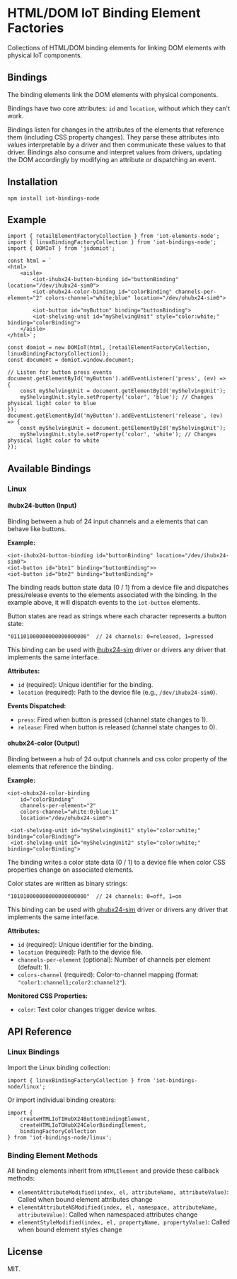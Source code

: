 # HTML/DOM IoT Binding Element Factories

Collections of HTML/DOM binding elements for linking DOM elements with physical IoT components.

## Bindings

The binding elements link the DOM elements with physical components.

Bindings have two core attributes: `id` and `location`, without which they can't work.

Bindings listen for changes in the attributes of the elements that reference them (including CSS property changes). They parse these attributes into values interpretable by a driver and then communicate these values to that driver. Bindings also consume and interpret values from drivers, updating the DOM accordingly by modifying an attribute or dispatching an event.

## Installation

```
npm install iot-bindings-node
```

## Example

```
import { retailElementFactoryCollection } from 'iot-elements-node';
import { linuxBindingFactoryCollection } from 'iot-bindings-node';
import { DOMIoT } from 'jsdomiot';

const html = `
<html>
    <aisle>
        <iot-ihubx24-button-binding id="buttonBinding" location="/dev/ihubx24-sim0">
        <iot-ohubx24-color-binding id="colorBinding" channels-per-element="2" colors-channel="white;blue" location="/dev/ohubx24-sim0">
        
        <iot-button id="myButton" binding="buttonBinding">
        <iot-shelving-unit id="myShelvingUnit" style="color:white;" binding="colorBinding">
    </aisle>
</html>`;

const domiot = new DOMIoT(html, [retailElementFactoryCollection, linuxBindingFactoryCollection]);
const document = domiot.window.document;

// Listen for button press events
document.getElementById('myButton').addEventListener('press', (ev) => {
    const myShelvingUnit = document.getElementById('myShelvingUnit');
    myShelvingUnit.style.setProperty('color', 'blue'); // Changes physical light color to blue
});
document.getElementById('myButton').addEventListener('release', (ev) => {
    const myShelvingUnit = document.getElementById('myShelvingUnit');
    myShelvingUnit.style.setProperty('color', 'white'); // Changes physical light color to white
});
```

## Available Bindings

### Linux

#### ihubx24-button (Input)

Binding between a hub of 24 input channels and a elements that can behave like buttons.

**Example:**
```
<iot-ihubx24-button-binding id="buttonBinding" location="/dev/ihubx24-sim0">
<iot-button id="btn1" binding="buttonBinding">>
<iot-button id="btn2" binding="buttonBinding">
```

The binding reads button state data (0 / 1) from a device file and dispatches press/release events to the elements associated with the binding. In the example above, it will dispatch events to the `iot-button` elements.

Button states are read as strings where each character represents a button state:
```
"011101000000000000000000"  // 24 channels: 0=released, 1=pressed
```

This binding can be used with [ihubx24-sim](https://github.com/domiot-io/drivers/tree/main/linux/ihubx24-sim) driver or drivers any driver that implements the same interface.

**Attributes:**
- `id` (required): Unique identifier for the binding.
- `location` (required): Path to the device file (e.g., `/dev/ihubx24-sim0`).

**Events Dispatched:**
- `press`: Fired when button is pressed (channel state changes to 1).
- `release`: Fired when button is released (channel state changes to 0).


#### ohubx24-color (Output)

Binding between a hub of 24 output channels and css color property of the elements that reference the binding.

**Example:**
```
<iot-ohubx24-color-binding 
    id="colorBinding" 
    channels-per-element="2" 
    colors-channel="white:0;blue:1" 
    location="/dev/ohubx24-sim0">

 <iot-shelving-unit id="myShelvingUnit1" style="color:white;" binding="colorBinding">
 <iot-shelving-unit id="myShelvingUnit2" style="color:white;" binding="colorBinding">
```

The binding writes a color state data (0 / 1) to a device file when color CSS properties change on associated elements.

Color states are written as binary strings:
```
"101010000000000000000000"  // 24 channels: 0=off, 1=on
```

This binding can be used with [ohubx24-sim](https://github.com/domiot-io/drivers/tree/main/linux/ohubx24-sim) driver or drivers any driver that implements the same interface.

**Attributes:**
- `id` (required): Unique identifier for the binding.
- `location` (required): Path to the device file.
- `channels-per-element` (optional): Number of channels per element (default: 1).
- `colors-channel` (required): Color-to-channel mapping (format: `"color1:channel1;color2:channel2"`).

**Monitored CSS Properties:**
- `color`: Text color changes trigger device writes.

## API Reference

### Linux Bindings

Import the Linux binding collection:

```
import { linuxBindingFactoryCollection } from 'iot-bindings-node/linux';
```

Or import individual binding creators:

```
import { 
    createHTMLIoTIHubX24ButtonBindingElement,
    createHTMLIoTOHubX24ColorBindingElement,
    bindingFactoryCollection 
} from 'iot-bindings-node/linux';
```

### Binding Element Methods

All binding elements inherit from `HTMLElement` and provide these callback methods:

- `elementAttributeModified(index, el, attributeName, attributeValue)`: Called when bound element attributes change
- `elementAttributeNSModified(index, el, namespace, attributeName, attributeValue)`: Called when namespaced attributes change  
- `elementStyleModified(index, el, propertyName, propertyValue)`: Called when bound element styles change

## License

MIT.